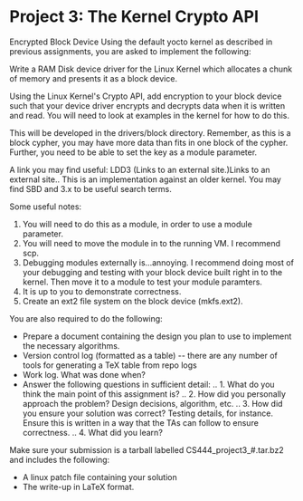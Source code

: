 # Project 3: The Kernel Crypto API
Encrypted Block Device
Using the default yocto kernel as described in previous assignments, you are asked to implement the following:

Write a RAM Disk device driver for the Linux Kernel which allocates a chunk of memory and presents it as a block device.

Using the Linux Kernel's Crypto API, add encryption to your block device such that your device driver encrypts and decrypts data when it is written and read. You will need to look at examples in the kernel for how to do this.

This will be developed in the drivers/block directory. Remember, as this is a block cypher, you may have more data than fits in one block of the cypher. Further, you need to be able to set the key as a module parameter.

A link you may find useful: LDD3 (Links to an external site.)Links to an external site.. This is an implementation against an older kernel. You may find SBD and 3.x to be useful search terms.

Some useful notes:

1. You will need to do this as a module, in order to use a module parameter.
2. You will need to move the module in to the running VM. I recommend scp.
3. Debugging modules externally is...annoying. I recommend doing most of your debugging and testing with your block device built right in to the kernel. Then move it to a module to test your module paramters.
4. It is up to you to demonstrate correctness.
5. Create an ext2 file system on the block device (mkfs.ext2).

You are also required to do the following:

* Prepare a document containing the design you plan to use to implement the necessary algorithms.
* Version control log (formatted as a table) -- there are any number of tools for generating a TeX table from repo logs
* Work log. What was done when?
* Answer the following questions in sufficient detail:
.. 1. What do you think the main point of this assignment is?
.. 2. How did you personally approach the problem? Design decisions, algorithm, etc.
.. 3. How did you ensure your solution was correct? Testing details, for instance. Ensure this is written in a way that the TAs can follow to ensure correctness.
.. 4. What did you learn?

Make sure your submission is a tarball labelled CS444_project3_#.tar.bz2 and includes the following:

* A linux patch file containing your solution
* The write-up in LaTeX format.